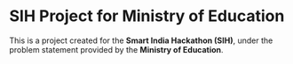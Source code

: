 # SIH Project for Ministry of Education

This is a project created for the **Smart India Hackathon (SIH)**, under the problem statement provided by the **Ministry of Education**.

